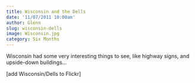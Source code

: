 ```yaml
---
title: Wisconsin and the Dells
date: '11/07/2011 10:00am'
author: Glenn
slug: wisconsin-dells
image: Wisconsin.jpg
category: Six Months
---
```

Wisconsin had some very interesting things to see, like highway signs, and upside-down buildings...

[add Wisconsin/Dells to Flickr]